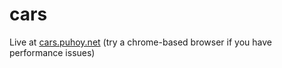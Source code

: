 # cars
Live at [cars.puhoy.net](https://cars.puhoy.net) (try a chrome-based browser if you have performance issues)
